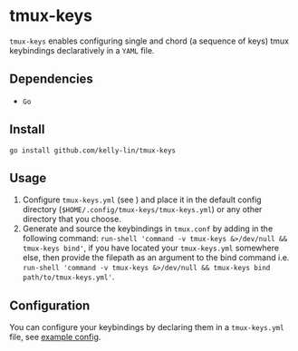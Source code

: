 # tmux-keys

`tmux-keys` enables configuring single and chord (a sequence of keys)
tmux keybindings declaratively in a `YAML` file.

## Dependencies

- `Go`

## Install

`go install github.com/kelly-lin/tmux-keys`

## Usage

1. Configure `tmux-keys.yml` (see [](#configuration)) and place it in the default
config directory (`$HOME/.config/tmux-keys/tmux-keys.yml`)
or any other directory that you choose.
2. Generate and source the keybindings in `tmux.conf` by adding in the following
command:
`run-shell 'command -v tmux-keys &>/dev/null && tmux-keys bind'`, if you have
located your `tmux-keys.yml` somewhere else, then provide the filepath as an
argument to the bind command i.e.
`run-shell 'command -v tmux-keys &>/dev/null && tmux-keys bind path/to/tmux-keys.yml'`.

## Configuration

You can configure your keybindings by declaring them in a `tmux-keys.yml` file,
see [example config](./docs/tmux-keys.yml).
